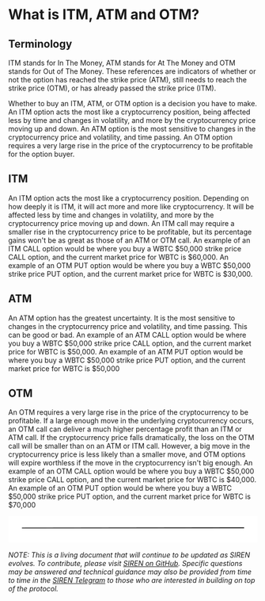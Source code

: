 # What is ITM, ATM and OTM?

## Terminology

ITM stands for In The Money, ATM stands for At The Money and OTM stands for Out of The Money. These references are indicators of whether or not the option has reached the strike price \(ATM\), still needs to reach the strike price \(OTM\), or has already passed the strike price \(ITM\).

Whether to buy an ITM, ATM, or OTM option is a decision you have to make. An ITM option acts the most like a cryptocurrency position, being affected less by time and changes in volatility, and more by the cryptocurrency price moving up and down. An ATM option is the most sensitive to changes in the cryptocurrency price and volatility, and time passing. An OTM option requires a very large rise in the price of the cryptocurrency to be profitable for the option buyer.

## ITM

An ITM option acts the most like a cryptocurrency position. Depending on how deeply it is ITM, it will act more and more like cryptocurrency. It will be affected less by time and changes in volatility, and more by the cryptocurrency price moving up and down. An ITM call may require a smaller rise in the cryptocurrency price to be profitable, but its percentage gains won't be as great as those of an ATM or OTM call. An example of an ITM CALL option would be where you buy a WBTC $50,000 strike price CALL option, and the current market price for WBTC is $60,000. An example of an OTM PUT option would be where you buy a WBTC $50,000 strike price PUT option, and the current market price for WBTC is $30,000.

## ATM

An ATM option has the greatest uncertainty. It is the most sensitive to changes in the cryptocurrency price and volatility, and time passing. This can be good or bad. An example of an ATM CALL option would be where you buy a WBTC $50,000 strike price CALL option, and the current market price for WBTC is $50,000. An example of an ATM PUT option would be where you buy a WBTC $50,000 strike price PUT option, and the current market price for WBTC is $50,000

## OTM

An OTM requires a very large rise in the price of the cryptocurrency to be profitable. If a large enough move in the underlying cryptocurrency occurs, an OTM call can deliver a much higher percentage profit than an ITM or ATM call. If the cryptocurrency price falls dramatically, the loss on the OTM call will be smaller than on an ATM or ITM call. However, a big move in the cryptocurrency price is less likely than a smaller move, and OTM options will expire worthless if the move in the cryptocurrency isn't big enough. An example of an OTM CALL option would be where you buy a WBTC $50,000 strike price CALL option, and the current market price for WBTC is $40,000. An example of an OTM PUT option would be where you buy a WBTC $50,000 strike price PUT option, and the current market price for WBTC is $70,000

![](../.gitbook/assets/image.png)

_NOTE: This is a living document that will continue to be updated as SIREN evolves. To contribute, please visit_ [_SIREN on GitHub_](https://github.com/sirenmarkets/core)_. Specific questions may be answered and technical guidance may also be provided from time to time in the_ [_SIREN Telegram_](https://t.me/sirenmarkets) _to those who are interested in building on top of the protocol._

